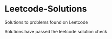 # Leetcode-Solutions
Solutions to problems found on Leetcode 

Solutions have passed the leetcode solution check
